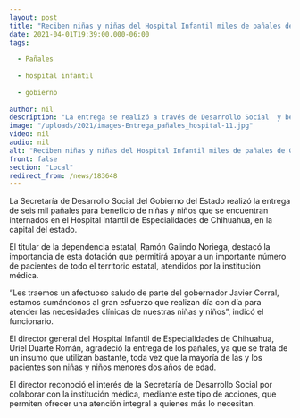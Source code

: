 ```yaml
---
layout: post
title: "Reciben niñas y niñas del Hospital Infantil miles de pañales de Gobierno del Estado"
date: 2021-04-01T19:39:00.000-06:00
tags:
  
  - Pañales
  
  - hospital infantil
  
  - gobierno
  
author: nil
description: "La entrega se realizó a través de Desarrollo Social  y beneficia a pacientes de todo el territorio estatal que son atendidos por la institución médica"
image: "/uploads/2021/images-Entrega_pañales_hospital-11.jpg"
video: nil
audio: nil
alt: "Reciben niñas y niñas del Hospital Infantil miles de pañales de Gobierno del Estado"
front: false
section: "Local"
redirect_from: /news/183648
---
```


La Secretaría de Desarrollo Social del Gobierno del Estado realizó la entrega de seis mil pañales para beneficio de niñas y niños que se encuentran internados en el Hospital Infantil de Especialidades de Chihuahua, en la capital del estado.

El titular de la dependencia estatal, Ramón Galindo Noriega, destacó la importancia de esta dotación que permitirá apoyar a un importante número de pacientes de todo el territorio estatal, atendidos por la institución médica.

“Les traemos un afectuoso saludo de parte del gobernador Javier Corral, estamos sumándonos al gran esfuerzo que realizan día con día para atender las necesidades clínicas de nuestras niñas y niños”, indicó el funcionario.

El director general del Hospital Infantil de Especialidades de Chihuahua, Uriel Duarte Román, agradeció la entrega de los pañales, ya que se trata de un insumo que utilizan bastante, toda vez que la mayoría de las y los pacientes son niñas y niños menores dos años de edad.

El director reconoció el interés de la Secretaría de Desarrollo Social por colaborar con la institución médica, mediante este tipo de acciones, que permiten ofrecer una atención integral a quienes más lo necesitan. 